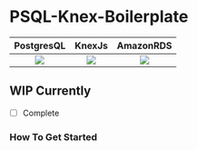# PSQL-Knex-Boilerplate

   PostgresQL  |  KnexJs  | AmazonRDS  
:-------------------------:|:-------------------------:|:-------------------------: 
![](https://i.imgur.com/4qPQe7K.png)  |  ![](https://i.imgur.com/kYntXNH.png) | ![](https://i.imgur.com/yKXgLLa.png)

## WIP Currently
- [ ] Complete

### How To Get Started